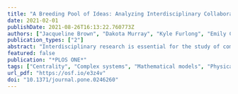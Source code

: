 ```yaml
---
title: "A Breeding Pool of Ideas: Analyzing Interdisciplinary Collaborations at the Complex Systems Summer School"
date: 2021-02-01
publishDate: 2021-08-26T16:13:22.760773Z
authors: ["Jacqueline Brown", "Dakota Murray", "Kyle Furlong", "Emily Coco", "Fabian Dablander"]
publication_types: ["2"]
abstract: "Interdisciplinary research is essential for the study of complex systems, and so there is a growing need to understand the factors that facilitate collaboration across diverse fields of inquiry. In this exploratory study, we examine the composition of self-organized project groups and the structure of collaboration networks at the Santa Fe Institute's Complex Systems Summer School. Using data from all iterations of the summer school from 2005 to 2019, comprising 823 participants and 322 projects, we investigate the factors that contribute to group composition. We first test for homophily with respect to individual-level attributes, finding that group composition is largely consistent with random mixing based on gender, career position, institutional prestige, and country of study. However, we find some evidence of homophilic preference in group composition based on disciplinary background. We then conduct analyses at the level of group projects, finding that project topics from the Social and Behavioral Sciences are over-represented. This could be due to a higher level of baseline interest in, or knowledge of, social and behavioral sciences, or the common application of methods from the natural sciences to problems in the social sciences. Consequently, future research should explore this discrepancy further and examine whether it can be mitigated through policies aimed at making topics in other disciplines more accessible or appealing for collaboration."
featured: false
publication: "*PLOS ONE*"
tags: ["Centrality", "Complex systems", "Mathematical models", "Physical sciences", "Schools", "Scientists", "Social sciences", "Statistics"]
url_pdf: "https://osf.io/e3z4v"
doi: "10.1371/journal.pone.0246260"
---
```

